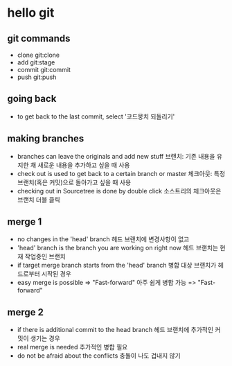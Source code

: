 # hello git

## git commands

- clone
    git:clone
- add
    git:stage
- commit
    git:commit
- push
    git:push

## going back

- to get back to the last commit, select '코드뭉치 되돌리기'

## making branches

- branches can leave the originals and add new stuff
    브랜치: 기존 내용을 유지한 채 새로운 내용을 추가하고 싶을 때 사용
- check out is used to get back to a certain branch or master
    체크아웃: 특정 브랜치(혹은 커밋)으로 돌아가고 싶을 때 사용
- checking out in Sourcetree is done by double click
    소스트리의 체크아웃은 브랜치 더블 클릭

## merge 1

- no changes in the 'head' branch
    헤드 브랜치에 변경사항이 없고
- 'head' branch is the branch you are working on right now
    헤드 브랜치는 현재 작업중인 브랜치
- if target merge branch starts from the 'head' branch
    병합 대상 브랜치가 헤드로부터 시작된 경우
- easy merge is possible => "Fast-forward"
    아주 쉽게 병합 가능 => "Fast-forward"

## merge 2

- if there is additional commit to the head branch
    헤드 브랜치에 추가적인 커밋이 생기는 경우
- real merge is needed
    추가적인 병합 필요
- do not be afraid about the conflicts
    충돌이 나도 겁내지 않기